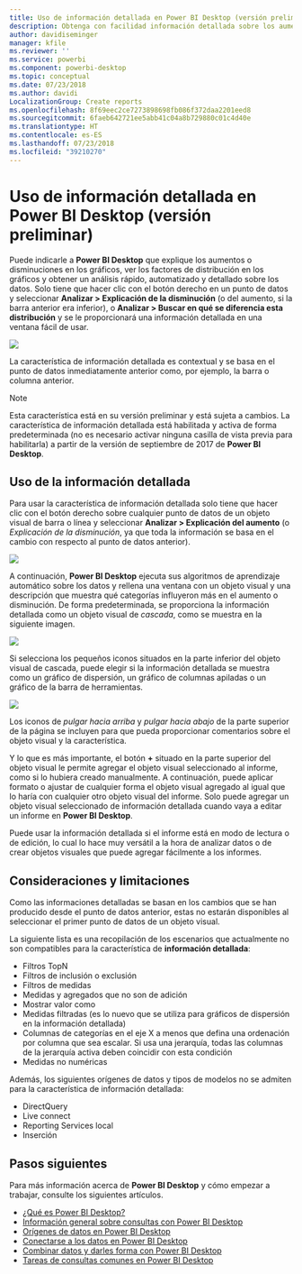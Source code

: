 ```yaml
---
title: Uso de información detallada en Power BI Desktop (versión preliminar)
description: Obtenga con facilidad información detallada sobre los aumentos o disminuciones en Power BI Desktop
author: davidiseminger
manager: kfile
ms.reviewer: ''
ms.service: powerbi
ms.component: powerbi-desktop
ms.topic: conceptual
ms.date: 07/23/2018
ms.author: davidi
LocalizationGroup: Create reports
ms.openlocfilehash: 8f69eec2ce7273898698fb086f372daa2201eed8
ms.sourcegitcommit: 6faeb642721ee5abb41c04a8b729880c01c4d40e
ms.translationtype: HT
ms.contentlocale: es-ES
ms.lasthandoff: 07/23/2018
ms.locfileid: "39210270"
---
```

# <a name="use-insights-in-power-bi-desktop-preview"></a>Uso de información detallada en Power BI Desktop (versión preliminar)
Puede indicarle a **Power BI Desktop** que explique los aumentos o disminuciones en los gráficos, ver los factores de distribución en los gráficos y obtener un análisis rápido, automatizado y detallado sobre los datos. Solo tiene que hacer clic con el botón derecho en un punto de datos y seleccionar **Analizar > Explicación de la disminución** (o del aumento, si la barra anterior era inferior), o **Analizar > Buscar en qué se diferencia esta distribución** y se le proporcionará una información detallada en una ventana fácil de usar.

![](media/desktop-insights/insights_01.png)

La característica de información detallada es contextual y se basa en el punto de datos inmediatamente anterior como, por ejemplo, la barra o columna anterior.

> [!NOTE]
> Esta característica está en su versión preliminar y está sujeta a cambios. La característica de información detallada está habilitada y activa de forma predeterminada (no es necesario activar ninguna casilla de vista previa para habilitarla) a partir de la versión de septiembre de 2017 de **Power BI Desktop**.
> 
> 

## <a name="using-insights"></a>Uso de la información detallada
Para usar la característica de información detallada solo tiene que hacer clic con el botón derecho sobre cualquier punto de datos de un objeto visual de barra o línea y seleccionar **Analizar > Explicación del aumento** (o *Explicación de la disminución*, ya que toda la información se basa en el cambio con respecto al punto de datos anterior).

![](media/desktop-insights/insights_02.png)

A continuación, **Power BI Desktop** ejecuta sus algoritmos de aprendizaje automático sobre los datos y rellena una ventana con un objeto visual y una descripción que muestra qué categorías influyeron más en el aumento o disminución. De forma predeterminada, se proporciona la información detallada como un objeto visual de *cascada*, como se muestra en la siguiente imagen.

![](media/desktop-insights/insights_03.png)

Si selecciona los pequeños iconos situados en la parte inferior del objeto visual de cascada, puede elegir si la información detallada se muestra como un gráfico de dispersión, un gráfico de columnas apiladas o un gráfico de la barra de herramientas.

![](media/desktop-insights/insights_04.png)

Los iconos de *pulgar hacia arriba* y *pulgar hacia abajo* de la parte superior de la página se incluyen para que pueda proporcionar comentarios sobre el objeto visual y la característica.

Y lo que es más importante, el botón **+** situado en la parte superior del objeto visual le permite agregar el objeto visual seleccionado al informe, como si lo hubiera creado manualmente. A continuación, puede aplicar formato o ajustar de cualquier forma el objeto visual agregado al igual que lo haría con cualquier otro objeto visual del informe. Solo puede agregar un objeto visual seleccionado de información detallada cuando vaya a editar un informe en **Power BI Desktop**.

Puede usar la información detallada si el informe está en modo de lectura o de edición, lo cual lo hace muy versátil a la hora de analizar datos o de crear objetos visuales que puede agregar fácilmente a los informes.

## <a name="considerations-and-limitations"></a>Consideraciones y limitaciones
Como las informaciones detalladas se basan en los cambios que se han producido desde el punto de datos anterior, estas no estarán disponibles al seleccionar el primer punto de datos de un objeto visual. 

La siguiente lista es una recopilación de los escenarios que actualmente no son compatibles para la característica de **información detallada**:

* Filtros TopN
* Filtros de inclusión o exclusión
* Filtros de medidas
* Medidas y agregados que no son de adición
* Mostrar valor como
* Medidas filtradas (es lo nuevo que se utiliza para gráficos de dispersión en la información detallada)
* Columnas de categorías en el eje X a menos que defina una ordenación por columna que sea escalar. Si usa una jerarquía, todas las columnas de la jerarquía activa deben coincidir con esta condición
* Medidas no numéricas

Además, los siguientes orígenes de datos y tipos de modelos no se admiten para la característica de información detallada:

* DirectQuery
* Live connect
* Reporting Services local
* Inserción

## <a name="next-steps"></a>Pasos siguientes
Para más información acerca de **Power BI Desktop** y cómo empezar a trabajar, consulte los siguientes artículos.

* [¿Qué es Power BI Desktop?](desktop-what-is-desktop.md)
* [Información general sobre consultas con Power BI Desktop](desktop-query-overview.md)
* [Orígenes de datos en Power BI Desktop](desktop-data-sources.md)
* [Conectarse a los datos en Power BI Desktop](desktop-connect-to-data.md)
* [Combinar datos y darles forma con Power BI Desktop](desktop-shape-and-combine-data.md)
* [Tareas de consultas comunes en Power BI Desktop](desktop-common-query-tasks.md)   

